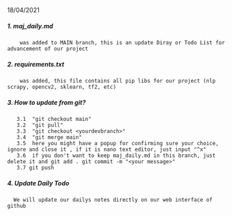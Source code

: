 18/04/2021 
  ##### 1. maj_daily.md 
        was added to MAIN branch, this is an update Diray or Todo List for advancement of our project 
  ##### 2. requirements.txt 
        was added, this file contains all pip libs for our project (nlp scrapy, opencv2, sklearn, tf2, etc)
  ##### 3. How to update from git? 
       3.1  "git checkout main"
       3.2  "git pull"
       3.3  "git checkout <yourdevbranch>"
       3.4  "git merge main"
       3.5  here you might have a popup for confirming sure your choice, ignore and close it , if it is nano text editor, just input "^x"
       3.6  if you don't want to keep maj_daily.md in this branch, just delete it and git add . git commit -m "<your message>"
       3.7 git push
  ##### 4. Update Daily Todo
      We will update our dailys notes directly on our web interface of github 
  
  
